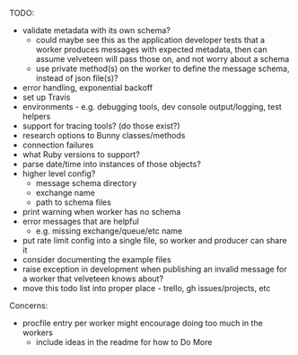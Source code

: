TODO:

* validate metadata with its own schema?
  * could maybe see this as the application developer tests that a worker
    produces messages with expected metadata, then can assume velveteen will
    pass those on, and not worry about a schema
  * use private method(s) on the worker to define the message schema, instead of
    json file(s)?
* error handling, exponential backoff
* set up Travis
* environments - e.g. debugging tools, dev console output/logging, test helpers
* support for tracing tools? (do those exist?)
* research options to Bunny classes/methods
* connection failures
* what Ruby versions to support?
* parse date/time into instances of those objects?
* higher level config?
  * message schema directory
  * exchange name
  * path to schema files
* print warning when worker has no schema
* error messages that are helpful
  * e.g. missing exchange/queue/etc name
* put rate limit config into a single file, so worker and producer can share it
* consider documenting the example files
* raise exception in development when publishing an invalid message for a worker
  that velveteen knows about?
* move this todo list into proper place - trello, gh issues/projects, etc

Concerns:

* procfile entry per worker might encourage doing too much in the workers
  * include ideas in the readme for how to Do More
